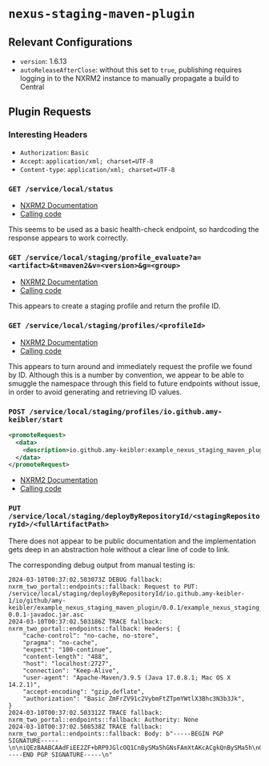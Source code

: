 # `nexus-staging-maven-plugin`

## Relevant Configurations

- `version`: 1.6.13
- `autoReleaseAfterClose`: without this set to `true`, publishing requires
  logging in to the NXRM2 instance to manually propagate a build to Central

## Plugin Requests

### Interesting Headers

- `Authorization`: `Basic`
- `Accept`: `application/xml; charset=UTF-8`
- `Content-type`: `application/xml; charset=UTF-8`

### `GET /service/local/status`

- [NXRM2
  Documentation](https://s01.oss.sonatype.org/nexus-restlet1x-plugin/default/docs/path__status.html)
- [Calling
  code](https://github.com/sonatype/nexus-maven-plugins/blob/43a9940b134c3f87ebe4daa82552e844d9c578b8/staging/maven-plugin/src/main/java/org/sonatype/nexus/maven/staging/remote/RemoteNexus.java#L194)

This seems to be used as a basic health-check endpoint, so hardcoding the
response appears to work correctly.

### `GET /service/local/staging/profile_evaluate?a=<artifact>&t=maven2&v=<version>&g=<group>`

- [NXRM2
  Documentation](https://s01.oss.sonatype.org/nexus-staging-plugin/default/docs/path__staging_profile_evaluate.html)
- [Calling
  code](https://github.com/sonatype/nexus-maven-plugins/blob/43a9940b134c3f87ebe4daa82552e844d9c578b8/staging/maven-plugin/src/main/java/org/sonatype/nexus/maven/staging/deploy/strategy/AbstractStagingDeployStrategy.java#L82)

This appears to create a staging profile and return the profile ID.

### `GET /service/local/staging/profiles/<profileId>`

- [NXRM2
  Documentation](https://s01.oss.sonatype.org/nexus-staging-plugin/default/docs/path__staging_profiles_-profileIdKey-.html)
- [Calling
  code](https://github.com/sonatype/nexus-maven-plugins/blob/43a9940b134c3f87ebe4daa82552e844d9c578b8/staging/maven-plugin/src/main/java/org/sonatype/nexus/maven/staging/deploy/strategy/StagingDeployStrategy.java#L121)

This appears to turn around and immediately request the profile we found by ID.
Although this is a number by convention, we appear to be able to smuggle the
namespace through this field to future endpoints without issue, in order to
avoid generating and retrieving ID values.

### `POST /service/local/staging/profiles/io.github.amy-keibler/start`

``` xml
<promoteRequest>
  <data>
    <description>io.github.amy-keibler:example_nexus_staging_maven_plugin:0.0.1</description>
  </data>
</promoteRequest>
```

- [NXRM2
  Documentation](https://s01.oss.sonatype.org/nexus-staging-plugin/default/docs/path__staging_profiles_-profileIdKey-_start.html)
- [Calling
  code](https://github.com/sonatype/nexus-maven-plugins/blob/43a9940b134c3f87ebe4daa82552e844d9c578b8/staging/maven-plugin/src/main/java/org/sonatype/nexus/maven/staging/deploy/strategy/AbstractStagingDeployStrategy.java#L107)

### `PUT /service/local/staging/deployByRepositoryId/<stagingRepositoryId>/<fullArtifactPath>`

There does not appear to be public documentation and the implementation gets
deep in an abstraction hole without a clear line of code to link.

The corresponding debug output from manual testing is:

``` shell
2024-03-10T00:37:02.503073Z DEBUG fallback: nxrm_two_portal::endpoints::fallback: Request to PUT: /service/local/staging/deployByRepositoryId/io.github.amy-keibler-1/io/github/amy-keibler/example_nexus_staging_maven_plugin/0.0.1/example_nexus_staging_maven_plugin-0.0.1-javadoc.jar.asc
2024-03-10T00:37:02.503186Z TRACE fallback: nxrm_two_portal::endpoints::fallback: Headers: {
    "cache-control": "no-cache, no-store",
    "pragma": "no-cache",
    "expect": "100-continue",
    "content-length": "488",
    "host": "localhost:2727",
    "connection": "Keep-Alive",
    "user-agent": "Apache-Maven/3.9.5 (Java 17.0.8.1; Mac OS X 14.2.1)",
    "accept-encoding": "gzip,deflate",
    "authorization": "Basic ZmFrZV91c2VybmFtZTpmYWtlX3Bhc3N3b3Jk",
}
2024-03-10T00:37:02.503312Z TRACE fallback: nxrm_two_portal::endpoints::fallback: Authority: None
2024-03-10T00:37:02.508538Z TRACE fallback: nxrm_two_portal::endpoints::fallback: Body: b"-----BEGIN PGP SIGNATURE-----\n\niQEzBAABCAAdFiEE2ZF+bRP9JGlcOQ1CnBySMa5hGNsFAmXtAKcACgkQnBySMa5h\nGNvgEgf+J3xGWdUL08GEPUW4Vtp7G+yTdjIDNX2TRxTgy0ysi5U88fMq1PzLWhZH\n4ZBnutrjsMFzCf5Dippddo8YK+4P72xleJp1VFQjUHVV1Jo1uMploEK7swtgdOpC\nW+bNz3ADJxhEqtiD/vuhCEpxKgxEI1J3+fIwuLjk88z4OIzMUUJAFXNKtWl1qAFY\nVfQela7eX0V6Kcp2pR+vnIRYHjoEBJ6AeH2f6JbOpUyH6EAS3nXjL4HpwRVLtS1r\nbiBxltClAhSO77llVp4q8ohU7Hg6bt/A/VsF/TbTMgyqqX+oFD2485wPvQkcRSws\nWV4slithZsHOG80JCw7JjHma2ipdaA==\n=5gxj\n-----END PGP SIGNATURE-----\n"
```
